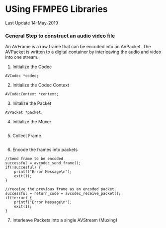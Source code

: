 # USing FFMPEG Libraries
Last Update 14-May-2019

### General Step to construct an audio video file
An AVFrame is a raw frame that can be encoded into an AVPacket.
The AVPacket is written to a digital container by interleaving the audio and video into
one stream.


1. Initialize the Codec

```
AVCodec *codec;
```

2. Initialize the Codec Context

```
AVCodecContext *context;
```

3. Initalize the Packet

```
AVPacket *packet;
```

4. Initialize the Muxer

```
```

5. Collect Frame

```
```

6. Encode the frames into packets

```
//Send frame to be encoded
successful = avcodec_send_frame();
if(!succesful) {
	printf("Error Message\n");
	exit(1);
}

//receive the previous frame as an encoded packet.
successful = return_code = avcodec_receive_packet();
if(!error) {
	printf("Error Message\n");
	exit(1);
}
```

7. Interleave Packets into a single AVStream (Muxing)

```
```





